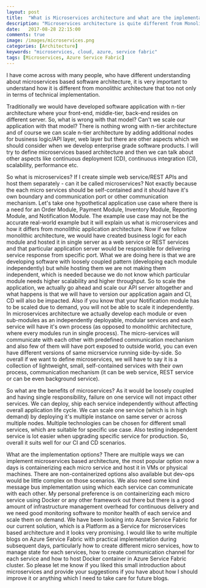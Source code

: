 ```yaml
---
layout: post
title:  "What is Microservices architecture and what are the implementation options?"
description: "Microservices architecture is quite different from Monolithic architecture and Azure Service Fabric is a good option as a PaaS."
date:   2017-08-28 22:15:00
comments: true
image: /images/microservices.png
categories: [Architecture]
keywords: "microservices, cloud, azure, service fabric"
tags: [Microservices, Azure Service Fabric]
---
```

I have come across with many people, who have different understanding about microservices based software architecture, it is very important to understand how it is different from monolithic architecture that too not only in terms of technical implementation.

Traditionally we would have developed software application with n-tier architecture where your front-end, middle-tier, back-end resides on different server. So, what is wrong with that model? Can't we scale our application with that model? There is nothing wrong with n-tier architecture and of course we can scale n-tier architecture by adding additional nodes for business logic/API layer, web layer but there are other aspects which we should consider when we develop enterprise grade software products. I will try to define microservices based architecture and then we can talk about other aspects like continuous deployment (CD), continuous integration (CI), scalability, performance etc.

So what is microservices? If I create simple web service/REST APIs and host them separately - can it be called microservices? Not exactly because the each micro services should be self-contained and it should have it's own boundary and communication port or other communication mechanism. Let's take one hypothetical application use case where there is a need for an Order Module, Payment Module, Inventory Module, Reporting Module, and Notification Module. The example use case may not be the accurate real-world example but it will explain us what is microservices and how it differs from monolithic application architecture. Now if we follow monolithic architecture, we would have created business logic for each module and hosted it in single server as a web service or REST services and that particular application server would be responsible for delivering service response from specific port. What we are doing here is that we are developing software with loosely coupled pattern (developing each module independently) but while hosting them we are not making them independent, which is needed because we do not know which particular module needs higher scalability and higher throughput. So to scale the application, we actually go ahead and scale our API server altogether and what happens is that we will have to version our application again and CI, CD will also be impacted. Also if you know that your Notification module has to be scaled due to demand, you will not be able to scale it independently. In microservices architecture we actually develop each module or even sub-modules as an independently deployable, modular services and each service will have it's own process (as opposed to monolithic architecture, where every modules run in single process). The micro-services will communicate with each other with predefined communication mechanism and also few of them will have port exposed to outside world, you can even have different versions of same micrservice running side-by-side. So overall if we want to define microservices, we will have to say it is a collection of lightweight, small, self-contained services with their own process, communication mechanism (it can be web service, REST service or can be even background service).

So what are the benefits of microservices? As it would be loosely coupled and having single responsibility, failure on one service will not impact other services. We can deploy, ship each service independently without affecting overall application life cycle. We can scale one service (which is in high demand) by deploying it's multiple instance on same server or across multiple nodes. Multiple technologies can be chosen for different small services, which are suitable for specific use case. Also testing independent service is lot easier when upgrading specific service for production. So, overall it suits well for our CI and CD scenarios.

What are the implementation options? There are multiple ways we can implement microservices based architecture, the most popular option now a days is containerizing each micro service and host it in VMs or physical machines. There are non-containerized options also available but dev-ops would be little complex on those scenarios. We also need some kind message bus implementation using which each service can communicate with each other. My personal preference is on containerizing each micro service using Docker or any other framework out there but there is a good amount of infrastructure management overhead for continuous delivery and we need good monitoring software to monitor health of each service and scale them on demand. We have been looking into Azure Service Fabric for our current solution, which is a Platform as a Service for microservices based architecture and it looks very promising. I would like to write multiple blogs on Azure Service Fabric with practical implementation during subsequent days, particularly how to create different micro services, how to manage state for each services, how to create communication channel for each service and how to host Docker container in Azure Service Fabric cluster. So please let me know if you liked this small introduction about microservices and provide your suggestions if you have about how I should improve it or anything which I need to take care for future blogs.

